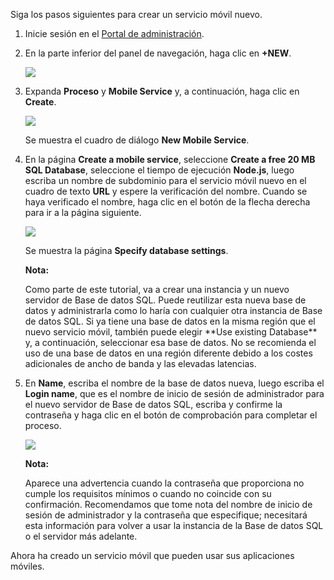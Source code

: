Siga los pasos siguientes para crear un servicio móvil nuevo.

1.  Inicie sesión en el [Portal de administración][Portal de administración].

2.  En la parte inferior del panel de navegación, haga clic en **+NEW**.

    ![][0]

3.  Expanda **Proceso** y **Mobile Service** y, a continuación, haga clic en **Create**.

    ![][1]

    Se muestra el cuadro de diálogo **New Mobile Service**.

4.  En la página **Create a mobile service**, seleccione **Create a free 20 MB SQL Database**, seleccione el tiempo de ejecución **Node.js**, luego escriba un nombre de subdominio para el servicio móvil nuevo en el cuadro de texto **URL** y espere la verificación del nombre. Cuando se haya verificado el nombre, haga clic en el botón de la flecha derecha para ir a la página siguiente.

    ![][2]

    Se muestra la página **Specify database settings**.

    <div class="dev-callout">
	<b>Nota:</b> 
	<p>Como parte de este tutorial, va a crear una instancia y un nuevo servidor de Base de datos SQL. Puede reutilizar esta nueva base de datos y administrarla como lo haría con cualquier otra instancia de Base de datos SQL. Si ya tiene una base de datos en la misma región que el nuevo servicio móvil, también puede elegir **Use existing Database** y, a continuación, seleccionar esa base de datos. No se recomienda el uso de una base de datos en una región diferente debido a los costes adicionales de ancho de banda y las elevadas latencias.</p></div>	

5.  En **Name**, escriba el nombre de la base de datos nueva, luego escriba el **Login name**, que es el nombre de inicio de sesión de administrador para el nuevo servidor de Base de datos SQL, escriba y confirme la contraseña y haga clic en el botón de comprobación para completar el proceso.

    ![][3]

    <div class="dev-callout">
	<b>Nota:</b> 
	<p>Aparece una advertencia cuando la contraseña que proporciona no cumple los requisitos mínimos o cuando no coincide con su confirmación.
    Recomendamos que tome nota del nombre de inicio de sesión de administrador y la contraseña que especifique; necesitará esta información para volver a usar la instancia de la Base de datos SQL o el servidor más adelante.</p> 
	</div>

Ahora ha creado un servicio móvil que pueden usar sus aplicaciones móviles.



  [Portal de administración]: https://manage.windowsazure.com/
  [0]: ./media/mobile-services-create-new-service/plus-new.png
  [1]: ./media/mobile-services-create-new-service/mobile-create.png
  [2]: ./media/mobile-services-create-new-service/mobile-create-page1.png
  [3]: ./media/mobile-services-create-new-service/mobile-create-page2.png

